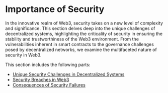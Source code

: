# Importance of Security

In the innovative realm of Web3, security takes on a new level of complexity and significance. This section delves deep into the unique challenges of decentralized systems, highlighting the criticality of security in ensuring the stability and trustworthiness of the Web3 environment. From the vulnerabilities inherent in smart contracts to the governance challenges posed by decentralized networks, we examine the multifaceted nature of security in Web3.

This section includes the following parts:

- [Unique Security Challenges in Decentralized Systems](Book/1/3/1-unique_security_challenges.md)
- [Security Breaches in Web3](Book/1/3/2-security_breaches.md)
- [Consequences of Security Failures](Book/1/3/3-consequences_of_security_failures.md)